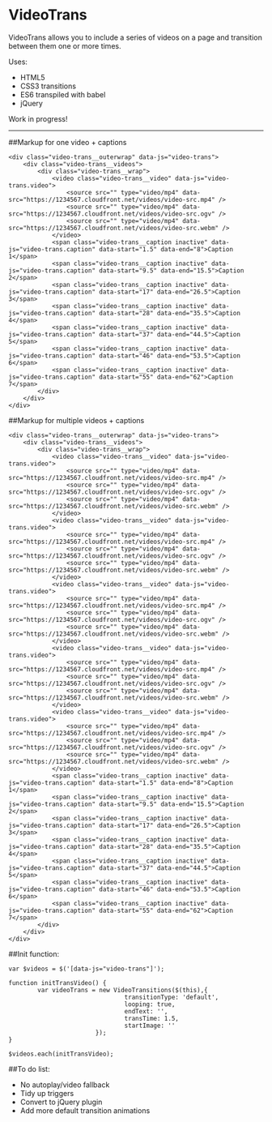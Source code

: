 # VideoTrans

VideoTrans allows you to include a series of videos on a page and transition between them one or more times.

Uses:

* HTML5
* CSS3 transitions
* ES6 transpiled with babel
* jQuery

Work in progress!

__________

##Markup for one video + captions


    <div class="video-trans__outerwrap" data-js="video-trans">
    	<div class="video-trans__videos">
    		<div class="video-trans__wrap">
    			<video class="video-trans__video" data-js="video-trans.video">
    				<source src="" type="video/mp4" data-src="https://1234567.cloudfront.net/videos/video-src.mp4" />
    				<source src="" type="video/mp4" data-src="https://1234567.cloudfront.net/videos/video-src.ogv" />
    				<source src="" type="video/mp4" data-src="https://1234567.cloudfront.net/videos/video-src.webm" />
    			</video>
    			<span class="video-trans__caption inactive" data-js="video-trans.caption" data-start="1.5" data-end="8">Caption 1</span>
    			<span class="video-trans__caption inactive" data-js="video-trans.caption" data-start="9.5" data-end="15.5">Caption 2</span>
    			<span class="video-trans__caption inactive" data-js="video-trans.caption" data-start="17" data-end="26.5">Caption 3</span>
    			<span class="video-trans__caption inactive" data-js="video-trans.caption" data-start="28" data-end="35.5">Caption 4</span>
    			<span class="video-trans__caption inactive" data-js="video-trans.caption" data-start="37" data-end="44.5">Caption 5</span>
    			<span class="video-trans__caption inactive" data-js="video-trans.caption" data-start="46" data-end="53.5">Caption 6</span>
    			<span class="video-trans__caption inactive" data-js="video-trans.caption" data-start="55" data-end="62">Caption 7</span>
    		</div>
    	</div>
    </div>
    
    
##Markup for multiple videos + captions


    <div class="video-trans__outerwrap" data-js="video-trans">
    	<div class="video-trans__videos">
    		<div class="video-trans__wrap">
    			<video class="video-trans__video" data-js="video-trans.video">
    				<source src="" type="video/mp4" data-src="https://1234567.cloudfront.net/videos/video-src.mp4" />
    				<source src="" type="video/mp4" data-src="https://1234567.cloudfront.net/videos/video-src.ogv" />
    				<source src="" type="video/mp4" data-src="https://1234567.cloudfront.net/videos/video-src.webm" />
    			</video>
    			<video class="video-trans__video" data-js="video-trans.video">
    				<source src="" type="video/mp4" data-src="https://1234567.cloudfront.net/videos/video-src.mp4" />
    				<source src="" type="video/mp4" data-src="https://1234567.cloudfront.net/videos/video-src.ogv" />
    				<source src="" type="video/mp4" data-src="https://1234567.cloudfront.net/videos/video-src.webm" />
    			</video>
    			<video class="video-trans__video" data-js="video-trans.video">
    				<source src="" type="video/mp4" data-src="https://1234567.cloudfront.net/videos/video-src.mp4" />
    				<source src="" type="video/mp4" data-src="https://1234567.cloudfront.net/videos/video-src.ogv" />
    				<source src="" type="video/mp4" data-src="https://1234567.cloudfront.net/videos/video-src.webm" />
    			</video>
    			<video class="video-trans__video" data-js="video-trans.video">
    				<source src="" type="video/mp4" data-src="https://1234567.cloudfront.net/videos/video-src.mp4" />
    				<source src="" type="video/mp4" data-src="https://1234567.cloudfront.net/videos/video-src.ogv" />
    				<source src="" type="video/mp4" data-src="https://1234567.cloudfront.net/videos/video-src.webm" />
    			</video>
    			<video class="video-trans__video" data-js="video-trans.video">
    				<source src="" type="video/mp4" data-src="https://1234567.cloudfront.net/videos/video-src.mp4" />
    				<source src="" type="video/mp4" data-src="https://1234567.cloudfront.net/videos/video-src.ogv" />
    				<source src="" type="video/mp4" data-src="https://1234567.cloudfront.net/videos/video-src.webm" />
    			</video>
    			<span class="video-trans__caption inactive" data-js="video-trans.caption" data-start="1.5" data-end="8">Caption 1</span>
    			<span class="video-trans__caption inactive" data-js="video-trans.caption" data-start="9.5" data-end="15.5">Caption 2</span>
    			<span class="video-trans__caption inactive" data-js="video-trans.caption" data-start="17" data-end="26.5">Caption 3</span>
    			<span class="video-trans__caption inactive" data-js="video-trans.caption" data-start="28" data-end="35.5">Caption 4</span>
    			<span class="video-trans__caption inactive" data-js="video-trans.caption" data-start="37" data-end="44.5">Caption 5</span>
    			<span class="video-trans__caption inactive" data-js="video-trans.caption" data-start="46" data-end="53.5">Caption 6</span>
    			<span class="video-trans__caption inactive" data-js="video-trans.caption" data-start="55" data-end="62">Caption 7</span>
    		</div>
    	</div>
    </div>
    

##Init function:

    var $videos = $('[data-js="video-trans"]');

    function initTransVideo() {
            var videoTrans = new VideoTransitions($(this),{
                                    transitionType: 'default',
                                    looping: true,
                                    endText: '',
                                    transTime: 1.5,
                                    startImage: ''
                            });
    }

    $videos.each(initTransVideo);
    
    
    
    
##To do list:

* No autoplay/video fallback
* Tidy up triggers
* Convert to jQuery plugin
* Add more default transition animations